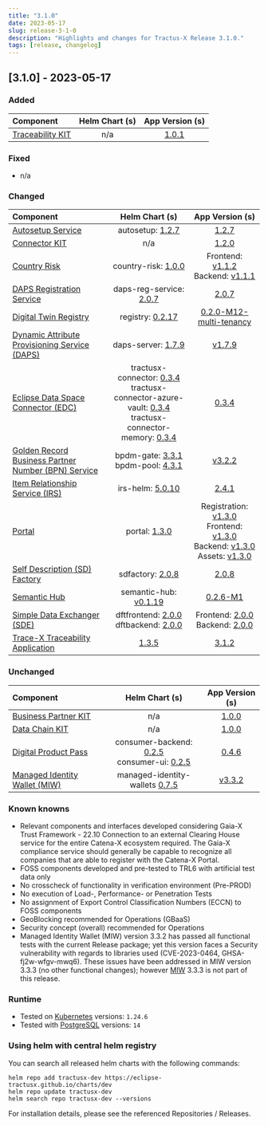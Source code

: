 ```yaml
---
title: "3.1.0"
date: 2023-05-17
slug: release-3-1-0
description: "Highlights and changes for Tractus-X Release 3.1.0."
tags: [release, changelog]
---
```


## [3.1.0] - 2023-05-17

### Added

| Component | Helm Chart (s) | App Version (s) |
|:---|:---:|:---:|
| [Traceability KIT](https://eclipse-tractusx.github.io/docs/category/traceability-kit) | n/a | [1.0.1](https://eclipse-tractusx.github.io/docs/kits/traceability-kit/changelog) |

### Fixed

- n/a

### Changed

| Component | Helm Chart (s) | App Version (s) |
|:---|:---:|:---:|
| [Autosetup Service](https://github.com/eclipse-tractusx/autosetup-backend) | autosetup: [1.2.7](https://github.com/eclipse-tractusx/autosetup-backend/releases/tag/autosetup-1.2.7) | [1.2.7](https://github.com/eclipse-tractusx/autosetup-backend/releases/tag/1.2.7) |
| [Connector KIT](https://eclipse-tractusx.github.io/docs/category/connector-kit/) | n/a | [1.2.0](https://eclipse-tractusx.github.io/docs/kits/tractusx-edc/CHANGELOG/) |
| [Country Risk](https://github.com/eclipse-tractusx/vas-country-risk-frontend) | country-risk: [1.0.0](https://github.com/eclipse-tractusx/vas-country-risk-frontend/releases/tag/country-risk-1.0.0) | Frontend: [v1.1.2](https://github.com/eclipse-tractusx/vas-country-risk-frontend/releases/tag/v1.1.2)<br/> Backend: [v1.1.1](https://github.com/eclipse-tractusx/vas-country-risk-backend/releases/tag/v1.1.1) |
| [DAPS Registration Service](https://github.com/eclipse-tractusx/daps-registration-service/) | daps-reg-service: [2.0.7](https://github.com/eclipse-tractusx/daps-registration-service/releases/tag/daps-reg-service-2.0.7) | [2.0.7](https://github.com/eclipse-tractusx/daps-registration-service/releases/tag/v2.0.7) |
| [Digital Twin Registry](https://github.com/eclipse-tractusx/sldt-digital-twin-registry) | registry: [0.2.17](https://github.com/eclipse-tractusx/sldt-digital-twin-registry/releases/tag/v0.2.0-M12-multi-tenancy) | [0.2.0-M12-multi-tenancy](https://github.com/eclipse-tractusx/sldt-digital-twin-registry/releases/tag/v0.2.0-M12-multi-tenancy) |
| [Dynamic Attribute Provisioning Service (DAPS)](https://github.com/eclipse-tractusx/daps-helm-chart/) | daps-server: [1.7.9](https://github.com/eclipse-tractusx/daps-helm-chart/releases/tag/) | [v1.7.9](https://github.com/eclipse-tractusx/daps-helm-chart/releases/tag/v1.7.9) |
| [Eclipse Data Space Connector (EDC)](https://github.com/eclipse-tractusx/tractusx-edc) | tractusx-connector: [0.3.4](https://github.com/eclipse-tractusx/tractusx-edc/tree/refs/tags/tractusx-connector-0.3.4)<br/>tractusx-connector-azure-vault: [0.3.4](https://github.com/eclipse-tractusx/tractusx-edc/tree/refs/tags/tractusx-connector-azure-vault-0.3.4)<br/>tractusx-connector-memory: [0.3.4](https://github.com/eclipse-tractusx/tractusx-edc/tree/refs/tags/tractusx-connector-memory-0.3.4) | [0.3.4](https://github.com/eclipse-tractusx/tractusx-edc/releases/tag/0.3.4) |
| [Golden Record Business Partner Number (BPN) Service](https://github.com/eclipse-tractusx/bpdm) | bpdm-gate: [3.3.1](https://github.com/eclipse-tractusx/bpdm/releases/tag/bpdm-gate-3.3.1)<br/>bpdm-pool: [4.3.1](https://github.com/eclipse-tractusx/bpdm/releases/tag/bpdm-pool-4.3.1) | [v3.2.2](https://github.com/eclipse-tractusx/bpdm/releases/tag/v3.2.2) |
| [Item Relationship Service (IRS)](https://github.com/eclipse-tractusx/item-relationship-service) | irs-helm: [5.0.10](https://github.com/eclipse-tractusx/item-relationship-service/releases/tag/irs-helm-5.0.10) | [2.4.1](https://github.com/eclipse-tractusx/item-relationship-service/releases/tag/2.4.1) |
| [Portal](https://github.com/eclipse-tractusx/portal-cd) | portal: [1.3.0](https://github.com/eclipse-tractusx/portal-cd/releases/tag/portal-1.3.0) | Registration: [v1.3.0](https://github.com/eclipse-tractusx/portal-frontend-registration/releases/tag/v1.3.0)<br/>Frontend: [v1.3.0](https://github.com/eclipse-tractusx/portal-frontend/releases/tag/v1.3.0)<br/>Backend: [v1.3.0](https://github.com/eclipse-tractusx/portal-backend/releases/tag/v1.3.0)<br/> Assets: [v1.3.0](https://github.com/eclipse-tractusx/portal-assets/releases/tag/v1.3.0) |
| [Self Description (SD) Factory](https://github.com/eclipse-tractusx/sd-factory) | sdfactory: [2.0.8](https://github.com/eclipse-tractusx/sd-factory/releases/tag/sdfactory-2.0.8) | [2.0.8](https://github.com/eclipse-tractusx/sd-factory/releases/tag/2.0.8) |
| [Semantic Hub](https://github.com/eclipse-tractusx/sldt-semantic-hub) | semantic-hub: [v0.1.19](https://github.com/eclipse-tractusx/sldt-semantic-hub/releases/tag/v0.1.19) | [0.2.6-M1](https://github.com/eclipse-tractusx/sldt-semantic-hub/releases/tag/semantic-hub-0.2.6-M1) |
| [Simple Data Exchanger (SDE)](https://github.com/eclipse-tractusx/dft-frontend) | dftfrontend: [2.0.0](https://github.com/eclipse-tractusx/dft-frontend/releases/tag/dftfrontend-2.0.0)<br/>dftbackend: [2.0.0](https://github.com/eclipse-tractusx/dft-backend/releases/tag/dftbackend-2.0.0) | Frontend: [2.0.0](https://github.com/eclipse-tractusx/dft-frontend/releases/tag/2.0.0)<br/>Backend: [2.0.0](https://github.com/eclipse-tractusx/dft-backend/releases/tag/2.0.0) |
| [Trace-X Traceability Application](https://github.com/eclipse-tractusx/traceability-foss) | [1.3.5](https://github.com/eclipse-tractusx/traceability-foss/releases/tag/helm-charts-1.3.5) | [3.1.2](https://github.com/eclipse-tractusx/traceability-foss/releases/tag/3.1.2) |

### Unchanged

| Component | Helm Chart (s) | App Version (s) |
|:---|:---:|:---:|
| [Business Partner KIT](https://eclipse-tractusx.github.io/docs/category/business-partner-kit/) | n/a | [1.0.0](https://eclipse-tractusx.github.io/docs/kits/business-partner-kit/changelog) |
| [Data Chain KIT](https://eclipse-tractusx.github.io/docs/kits/data-chain-kit/changelog/) | n/a | [1.0.0](https://eclipse-tractusx.github.io/docs/kits/data-chain-kit/changelog) |
| [Digital Product Pass](https://github.com/eclipse-tractusx/digital-product-pass) | consumer-backend: [0.2.5](https://github.com/eclipse-tractusx/digital-product-pass/releases/tag/consumer-backend-0.2.5)<br/>consumer-ui: [0.2.5](https://github.com/eclipse-tractusx/digital-product-pass/releases/tag/consumer-ui-0.2.4) | [0.4.6](https://github.com/eclipse-tractusx/digital-product-pass/releases/tag/v0.4.6) |
| [Managed Identity Wallet (MIW)](https://github.com/eclipse-tractusx/managed-identity-wallets) | managed-identity-wallets [0.7.5](https://github.com/eclipse-tractusx/managed-identity-wallets/releases/tag/managed-identity-wallets-0.7.5) | [v3.3.2](https://github.com/eclipse-tractusx/managed-identity-wallets/releases/tag/v3.3.2) |

### Known knowns

- Relevant components and interfaces developed considering Gaia-X Trust Framework - 22.10
  Connection to an external Clearing House service for the entire Catena-X ecosystem required.
  The Gaia-X compliance service should generally be capable to recognize all companies that are able to register with the Catena-X Portal.
- FOSS components developed and pre-tested to TRL6 with artificial test data only
- No crosscheck of functionality in verification environment (Pre-PROD)
- No execution of Load-, Performance- or Penetration Tests
- No assignment of Export Control Classification Numbers (ECCN) to FOSS components
- GeoBlocking recommended for Operations (GBaaS)
- Security concept (overall) recommended for Operations
- Managed Identity Wallet (MIW) version 3.3.2 has passed all functional tests with the current Release package; yet this version faces a Security vulnerability with regards to libraries used (CVE-2023-0464, GHSA-fj2w-wfgv-mwq6).
  These issues have been addressed in MIW version 3.3.3 (no other functional changes); however [MIW](https://github.com/eclipse-tractusx/managed-identity-wallets) 3.3.3 is not part of this release.

### Runtime

- Tested on [Kubernetes](https://en.wikipedia.org/wiki/Kubernetes) versions: `1.24.6`
- Tested with [PostgreSQL](https://en.wikipedia.org/wiki/PostgreSQL) versions: `14`

### Using helm with central helm registry

You can search all released helm charts with the following commands:
```shell
helm repo add tractusx-dev https://eclipse-tractusx.github.io/charts/dev
helm repo update tractusx-dev
helm search repo tractusx-dev --versions
```
For installation details, please see the referenced Repositories / Releases.

